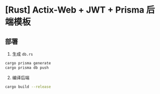 # [Rust] Actix-Web + JWT + Prisma 后端模板

## 部署

1. 生成 `db.rs`
```bash
cargo prisma generate
cargo prisma db push
```

2. 编译后端
```bash
cargo build --release
```